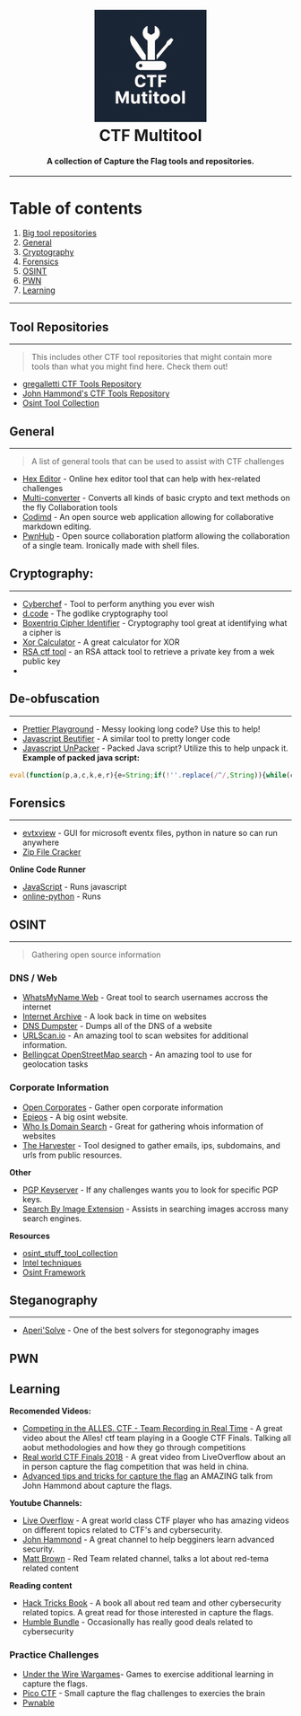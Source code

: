 <h1 align="center">
  <br>
  <a href="https://github.com/OlsonTyler0/ctf-multitool"><img src="images/logo.png" alt="CTF Multitool" width="200"></a>
  <br>
  CTF Multitool
  <br>
</h1>

<h4 align="center">A collection of Capture the Flag tools and repositories.</h4>

-------------------

# Table of contents
1. [Big tool repositories](#tool-repositories)
2. [General](#general)
3. [Cryptography](#cryptography)
4. [Forensics](#forensics)
5. [OSINT](#OSINT)
6. [PWN](#pwn)
7. [Learning](#learning)

--------------------

## Tool Repositories
--------------------
> This includes other CTF tool repositories that might contain more tools than what you might find here. Check them out!
- [gregalletti CTF Tools Repository](https://github.com/gregalletti/CTF_tools)
- [John Hammond's CTF Tools Repository](https://github.com/JohnHammond/ctf-katana)
- [Osint Tool Collection](https://cipher387.github.io/osint_stuff_tool_collection/)

## General
----------
> A list of general tools that can be used to assist with CTF challenges
- [Hex Editor](https://hexed.it/) - Online hex editor tool that can help with hex-related challenges
- [Multi-converter](https://www.rapidtables.com/convert/number/ascii-hex-bin-dec-converter.html) - Converts all kinds of basic crypto and text methods on the fly 
Collaboration tools
- [Codimd](https://github.com/hackmdio/codimd) - An open source web application allowing for collaborative markdown editing.
- [PwnHub](https://github.com/Maybe4a6f7365/PwnHub) - Open source collaboration platform allowing the collaboration of a single team. Ironically made with shell files.

## Cryptography:
----------------
- [Cyberchef](https://gchq.github.io/CyberChef/) - Tool to perform anything you ever wish
- [d.code](https://www.dcode.fr/en) - The godlike cryptography tool
- [Boxentriq Cipher Identifier](https://www.boxentriq.com/code-breaking/cipher-identifier) - Cryptography tool great at identifying what a cipher is
- [Xor Calculator](https://xor.pw/) - A great calculator for XOR 
- [RSA ctf tool](https://github.com/RsaCtfTool/RsaCtfTool) - an RSA attack tool to retrieve a private key from a wek public key
- 

## De-obfuscation
-----------------
- [Prettier Playground](https://prettier.io/playground/) - Messy looking long code? Use this to help!
- [Javascript Beutifier](https://beautifier.io/) - A similar tool to pretty longer code
- [Javascript UnPacker](https://matthewfl.com/unPacker.html) - Packed Java script? Utilize this to help unpack it.
**Example of packed java script:** 
```js
eval(function(p,a,c,k,e,r){e=String;if(!''.replace(/^/,String)){while(c--)r[c]=k[c]||c;k=[function(e){return r[e]}];e=function(){return'\\w+'};c=1};while(c--)if(k[c])p=p.replace(new RegExp('\\b'+e(c)+'\\b','g'),k[c]);return p}('(0(){4 1="5 6 7 8";0 2(3){9(3)}2(1)})();',10,10,'function|b|something|a|var|some|sample|packed|code|alert'.split('|'),0,{}))
```

## Forensics
------------
- [evtxview](github.com/janstarke/evtxview) - GUI for microsoft eventx files, python in nature so can run anywhere 
- [Zip File Cracker](https://passwordrecovery.io/zip-file-password-removal/)

**Online Code Runner**
- [JavaScript](https://jsconsole.com/) - Runs javascript
- [online-python](https://www.online-python.com/) - Runs 


## OSINT
--------
> Gathering open source information 
### DNS / Web
- [WhatsMyName Web](https://whatsmyname.app/) - Great tool to search usernames accross the internet
- [Internet Archive](https://archive.org/) - A look back in time on websites
- [DNS Dumpster](https://dnsdumpster.com/) - Dumps all of the DNS of a website
- [URLScan.io](https://urlscan.io/) - An amazing tool to scan websites for additional information.
- [Bellingcat OpenStreetMap search](https://osm-search.bellingcat.com/) - An amazing tool to use for geolocation tasks

### Corporate Information
- [Open Corporates](https://opencorporates.com/) - Gather open corporate information 
- [Epieos](https://epieos.com/) - A big osint website.
- [Who Is Domain Search](https://who.is/) - Great for gathering whois information of websites
- [The Harvester](https://github.com/laramies/theHarvester) - Tool designed to gather emails, ips, subdomains, and urls from public resources.

**Other**
- [PGP Keyserver](https://keyserver.ubuntu.com/) - If any challenges wants you to look for specific PGP keys.
- [Search By Image Extension](https://addons.mozilla.org/en-US/firefox/addon/search_by_image/) - Assists in searching images accross many search engines.

**Resources**
- [osint_stuff_tool_collection](https://cipher387.github.io/osint_stuff_tool_collection/)
- [Intel techniques](https://inteltechniques.com/tools/index.html)
- [Osint Framework](https://osintframework.com/)

## Steganography 
----------------
- [Aperi'Solve](https://aperisolve.fr/) - One of the best solvers for stegonography images


## PWN


## Learning
**Recomended Videos:**
- [Competing in the ALLES. CTF - Team Recording in Real Time](https://www.youtube.com/watch?v=DGuRI_SPZYg) - A great video about the Alles! ctf team playing in a Google CTF Finals. Talking all aobut methodologies and how they go through competitions
- [Real world CTF Finals 2018](https://www.youtube.com/watch?v=2S_TXaGYD8E) - A great video from LiveOverflow about an in person capture the flag competition that was held in china.
- [Advanced tips and tricks for capture the flag](https://www.youtube.com/watch?v=Vh3gN-Pog1k&t=934s) an AMAZING talk from John Hammond about capture the flags.

**Youtube Channels:**
- [Live Overflow](https://www.youtube.com/@LiveOverflow) - A great world class CTF player who has amazing videos on different topics related to CTF's and cybersecurity.
- [John Hammond](https://www.youtube.com/@_JohnHammond) - A great channel to help begginers learn advanced security. 
- [Matt Brown](https://www.youtube.com/@mattbrwn/videos) - Red Team related channel, talks a lot about red-tema related content

**Reading content**
- [Hack Tricks Book](https://book.hacktricks.wiki/en/index.html) - A book all about red team and other cybersecurity related topics. A great read for those interested in capture the flags.
- [Humble Bundle](https://www.humblebundle.com/) - Occasionally has really good deals related to cybersecurity

### Practice Challenges
- [Under the Wire Wargames](https://underthewire.tech/wargames)- Games to exercise additional learning in capture the flags.
- [Pico CTF](https://picoctf.org/) - Small capture the flag challenges to exercies the brain
- [Pwnable](http://pwnable.kr)
